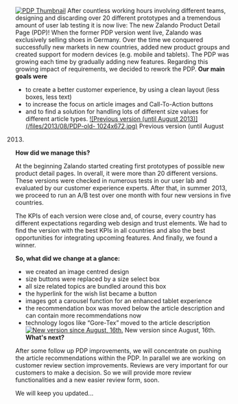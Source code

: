 <!--
.. title: Cleaning up - The new Product Detail Page
.. slug: the-new-product-detail-page-pdp
.. date: 2013-09-03 14:47:51
.. tags: Frontend
.. author: ToDo
-->
[![PDP Thumbnail](/files/2013/08/pdp-thumb.jpg)](/files/2013/08/pdp-thumb.jpg)
After countless working hours involving different teams, designing and
discarding over 20 different prototypes and a tremendous amount of user lab
testing it is now live: The new Zalando Product Detail Page (PDP)! When the
former PDP version went live, Zalando was exclusively selling shoes in
Germany. Over the time we conquered successfully new markets in new countries,
added new product groups and created support for modern devices (e.g. mobile
and tablets). The PDP was growing each time by gradually adding new features.
Regarding this growing impact of requirements, we decided to rework the PDP.
**Our main goals were**

  * to create a better customer experience, by using a clean layout (less boxes, less text)
  * to increase the focus on article images and Call-To-Action buttons
  * and to find a solution for handling lots of different size values for different article types.
[![Previous version (until August 2013)](/files/2013/08/PDP-old-
1024x672.jpg)](/files/2013/08/PDP-old.jpg) Previous version (until August
2013)

**How did we manage this?**

At the beginning Zalando started creating first prototypes of possible new
product detail pages. In overall, it were more than 20 different versions.
These versions were checked in numerous tests in our user lab and evaluated by
our customer experience experts. After that, in summer 2013, we proceed to run
an A/B test over one month with four new versions in five countries.

The KPIs of each version were close and, of course, every country has
different expectations regarding web design and trust elements. We had to find
the version with the best KPIs in all countries and also the best
opportunities for integrating upcoming features. And finally, we found a
winner.

**So, what did we change at a glance:**

  * we created an image centred design
  * size buttons were replaced by a size select box
  * all size related topics are bundled around this box
  * the hyperlink for the wish list became a button
  * images got a carousel function for an enhanced tablet experience
  * the recommendation box was moved below the article description and can contain more recommendations now
  * technology logos like “Gore-Tex” moved to the article description
[![New version since August, 16th.](/files/2013/08/PDP-2013-08-1024x664.jpg)](
/files/2013/08/PDP-2013-08.jpg) New version since August, 16th. **What's
next?**

After some follow up PDP improvements, we will concentrate on pushing the
article recommendations within the PDP. In parallel we are working  on
customer review section improvements. Reviews are very important for our
customers to make a decision. So we will provide more review functionalities
and a new easier review form, soon.

We will keep you updated...

